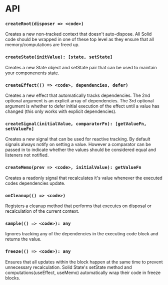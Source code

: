 # API

### `createRoot(disposer => <code>)`

Creates a new non-tracked context that doesn't auto-dispose. All Solid code should be wrapped in one of these top level as they ensure that all memory/computations are freed up.

### `createState(initValue): [state, setState]`

Creates a new State object and setState pair that can be used to maintain your componenents state.

### `createEffect(() => <code>, dependencies, defer)`

Creates a new effect that automatically tracks dependencies. The 2nd optional argument is an explicit array of dependencies. The 3rd optional argument is whether to defer initial execution of the effect until a value has changed (this only works with explicit dependencies).

### `createSignal(initialValue, comparatorFn): [getValueFn, setValueFn]`

Creates a new signal that can be used for reactive tracking. By default signals always notify on setting a value. However a comparator can be passed in to indicate whether the values should be considered equal and listeners not notified.

### `createMemo(prev => <code>, initialValue): getValueFn`

Creates a readonly signal that recalculates it's value whenever the executed codes dependencies update.

### `onCleanup(() => <code>)`

Registers a cleanup method that performs that executes on disposal or recalculation of the current context.

### `sample(() => <code>): any`

Ignores tracking any of the dependencies in the executing code block and returns the value.

### `freeze(() => <code>): any`

Ensures that all updates within the block happen at the same time to prevent unnecessary recalculation. Solid State's setState method and computations(useEffect, useMemo) automatically wrap their code in freeze blocks.